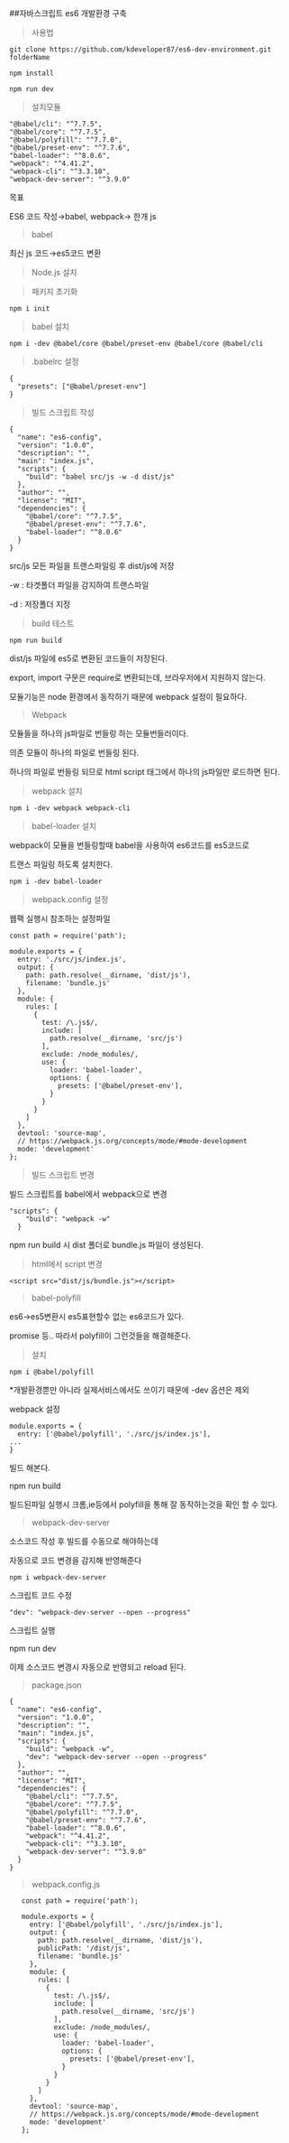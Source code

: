 ##자바스크립트 es6 개발환경 구축
> 사용법
~~~
git clone https://github.com/kdeveloper87/es6-dev-environment.git folderName
~~~
~~~
npm install
~~~
~~~
npm run dev
~~~


> 설치모듈

    "@babel/cli": "^7.7.5",
    "@babel/core": "^7.7.5",
    "@babel/polyfill": "^7.7.0",
    "@babel/preset-env": "^7.7.6",
    "babel-loader": "^8.0.6",
    "webpack": "^4.41.2",
    "webpack-cli": "^3.3.10",
    "webpack-dev-server": "^3.9.0"

목표

ES6 코드 작성→babel, webpack→ 한개 js

> babel

최신 js 코드→es5코드 변환

> Node.js 설치

> 패키지 초기화

    npm i init

> babel 설치

    npm i -dev @babel/core @babel/preset-env @babel/core @babel/cli

> .babelrc 설정

    {
      "presets": ["@babel/preset-env"]
    }

> 빌드 스크립트 작성

    {
      "name": "es6-config",
      "version": "1.0.0",
      "description": "",
      "main": "index.js",
      "scripts": {
        "build": "babel src/js -w -d dist/js"
      },
      "author": "",
      "license": "MIT",
      "dependencies": {
        "@babel/core": "^7.7.5",
        "@babel/preset-env": "^7.7.6",
        "babel-loader": "^8.0.6"
      }
    }

src/js 모든 파일을 트랜스파일링 후 dist/js에 저장

-w : 타겟폴더 파일을 감지하여 트랜스파일

-d : 저장폴더 지정

> build 테스트

    npm run build

dist/js 파일에 es5로 변환된 코드들이 저장된다.

 export, import 구문은 require로 변환되는데, 브라우저에서 지원하지 않는다.

모듈기능은 node 환경에서 동작하기 때문에 webpack 설정이 필요하다.

> Webpack

모듈들을 하나의 js파일로 번들링 하는 모듈번들러이다.

의존 모듈이 하나의 파일로 번들링 된다.

하나의 파일로 번들링 되므로 html script 태그에서 하나의 js파일만 로드하면 된다.

> webpack 설치

    npm i -dev webpack webpack-cli

> babel-loader 설치

webpack이 모듈을 번들링할때 babel을 사용하여 es6코드를 es5코드로

트랜스 파일링 하도록 설치한다.

    npm i -dev babel-loader

> webpack.config 설정

웹팩 실행시 참조하는 설정파일

    const path = require('path');
    
    module.exports = {
      entry: './src/js/index.js',
      output: {
        path: path.resolve(__dirname, 'dist/js'),
        filename: 'bundle.js'
      },
      module: {
        rules: [
          {
            test: /\.js$/,
            include: [
              path.resolve(__dirname, 'src/js')
            ],
            exclude: /node_modules/,
            use: {
              loader: 'babel-loader',
              options: {
                presets: ['@babel/preset-env'],
              }
            }
          }
        ]
      },
      devtool: 'source-map',
      // https://webpack.js.org/concepts/mode/#mode-development
      mode: 'development'
    };

> 빌드 스크립트 변경

빌드 스크립트를 babel에서 webpack으로 변경

    "scripts": {
        "build": "webpack -w"
      }

npm run build 시 dist 폴더로 bundle.js 파일이 생성된다.

> html에서 script 변경

    <script src="dist/js/bundle.js"></script>

> babel-polyfill

es6→es5변환시 es5표현할수 없는 es6코드가 있다.

promise 등.. 따라서 polyfill이 그런것들을 해결해준다.

> 설치

    npm i @babel/polyfill

*개발환경뿐만 아니라 실제서비스에서도 쓰이기 때문에 -dev 옵션은 제외

webpack 설정

    module.exports = {
      entry: ['@babel/polyfill', './src/js/index.js'],
    ...
    }

빌드 해본다.

npm run build

빌드된파일 실행시 크롬,ie등에서 polyfill을 통해 잘 동작하는것을 확인 할 수 있다.

> webpack-dev-server

소스코드 작성 후 빌드를 수동으로 해야하는데

자동으로 코드 변경을 감지해 반영해준다

    npm i webpack-dev-server

스크립트 코드 수정

    "dev": "webpack-dev-server --open --progress"

스크립트 실행

npm run dev 

이제 소스코드 변경시 자동으로 반영되고 reload 된다.

> package.json

    {
      "name": "es6-config",
      "version": "1.0.0",
      "description": "",
      "main": "index.js",
      "scripts": {
        "build": "webpack -w",
        "dev": "webpack-dev-server --open --progress"
      },
      "author": "",
      "license": "MIT",
      "dependencies": {
        "@babel/cli": "^7.7.5",
        "@babel/core": "^7.7.5",
        "@babel/polyfill": "^7.7.0",
        "@babel/preset-env": "^7.7.6",
        "babel-loader": "^8.0.6",
        "webpack": "^4.41.2",
        "webpack-cli": "^3.3.10",
        "webpack-dev-server": "^3.9.0"
      }
    }

> webpack.config.js
~~~
   const path = require('path');
   
   module.exports = {
     entry: ['@babel/polyfill', './src/js/index.js'],
     output: {
       path: path.resolve(__dirname, 'dist/js'),
       publicPath: '/dist/js',
       filename: 'bundle.js'
     },
     module: {
       rules: [
         {
           test: /\.js$/,
           include: [
             path.resolve(__dirname, 'src/js')
           ],
           exclude: /node_modules/,
           use: {
             loader: 'babel-loader',
             options: {
               presets: ['@babel/preset-env'],
             }
           }
         }
       ]
     },
     devtool: 'source-map',
     // https://webpack.js.org/concepts/mode/#mode-development
     mode: 'development'
   };
~~~
